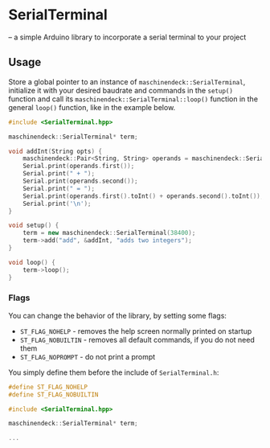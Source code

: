 # SerialTerminal
– a simple Arduino library to incorporate a serial terminal to your project

## Usage
Store a global pointer to an instance of `maschinendeck::SerialTerminal`, initialize it with your desired baudrate and commands in the `setup()` function and call its `maschinendeck::SerialTerminal::loop()` function in the general `loop()` function, like in the example below.

```c++
#include <SerialTerminal.hpp>

maschinendeck::SerialTerminal* term;

void addInt(String opts) {
	maschinendeck::Pair<String, String> operands = maschinendeck::SerialTerminal::ParseCommand(opts);
	Serial.print(operands.first());
	Serial.print(" + ");
	Serial.print(operands.second());
	Serial.print(" = ");
	Serial.print(operands.first().toInt() + operands.second().toInt());
	Serial.print('\n');
}

void setup() {
	term = new maschinendeck::SerialTerminal(38400);
	term->add("add", &addInt, "adds two integers");
}

void loop() {
	term->loop();
}
```
### Flags
You can change the behavior of the library, by setting some flags:

* `ST_FLAG_NOHELP` - removes the help screen normally printed on startup
* `ST_FLAG_NOBUILTIN` - removes all default commands, if you do not need them
* `ST_FLAG_NOPROMPT` - do not print a prompt

You simply define them before the include of `SerialTerminal.h`:

```c++
#define ST_FLAG_NOHELP
#define ST_FLAG_NOBUILTIN

#include <SerialTerminal.hpp>

maschinendeck::SerialTerminal* term;

...

```
